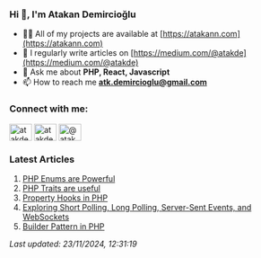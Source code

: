 ### Hi 👋, I'm Atakan Demircioğlu</h1>

- 👨‍💻 All of my projects are available at [https://atakann.com](https://atakann.com)
- 📝 I regularly write articles on [https://medium.com/@atakde](https://medium.com/@atakde)
- 💬 Ask me about **PHP, React, Javascript**
- 📫 How to reach me **atk.demircioglu@gmail.com**

<h3 align="left">Connect with me:</h3>
<p align="left">
<a href="https://codepen.io/atakde" target="blank"><img align="center" src="https://raw.githubusercontent.com/rahuldkjain/github-profile-readme-generator/master/src/images/icons/Social/codepen.svg" alt="atakde" height="30" width="40" /></a>
<a href="https://twitter.com/atakde" target="blank"><img align="center" src="https://raw.githubusercontent.com/rahuldkjain/github-profile-readme-generator/master/src/images/icons/Social/twitter.svg" alt="atakde" height="30" width="40" /></a>
<a href="https://medium.com/@atakde" target="blank"><img align="center" src="https://raw.githubusercontent.com/rahuldkjain/github-profile-readme-generator/master/src/images/icons/Social/medium.svg" alt="@atakde" height="30" width="40" /></a>
</p>

<!--MEDIUM-ARTICLES-START-->
<h3 align="left">Latest Articles</h3>

1. [PHP Enums are Powerful](https://levelup.gitconnected.com/php-enums-are-powerful-9bb15146e1ab)
2. [PHP Traits are useful](https://blog.stackademic.com/php-traits-are-useful-c58c4b7f9bc4)
3. [Property Hooks in PHP](https://blog.stackademic.com/property-hooks-in-php-807d042b942c)
4. [Exploring Short Polling, Long Polling, Server-Sent Events, and WebSockets](https://javascript.plainenglish.io/exploring-short-polling-long-polling-server-sent-events-and-websockets-63a4231e60d4)
5. [Builder Pattern in PHP](https://blog.stackademic.com/builder-pattern-in-php-57249ba877fb)

_Last updated: 23/11/2024, 12:31:19_
<!--MEDIUM-ARTICLES-END-->
